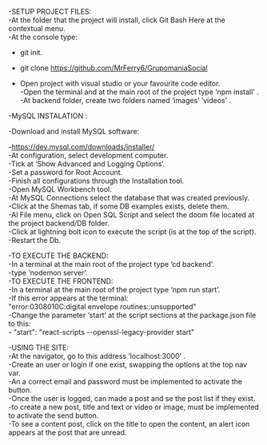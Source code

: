 -SETUP PROJECT FILES:  
-At the folder that the project will install, click Git Bash Here at the contextual menu.  
-At the console type:  
-  git init.  

- git clone https://github.com/MrFerry6/GrupomaniaSocial  

- Open project with visual studio or your favourite code editor.  
-Open the terminal and at the main root of the project type ‘npm install’ .  
-At backend folder, create two folders named ‘images’ ’videos’ .  

-MySQL INSTALATION :  

-Download and install MySQL software:  

-https://dev.mysql.com/downloads/installer/  
-At configuration, select development computer.  
-Tick at ‘Show Advanced and Logging Options’.  
-Set a password for Root Account.  
-Finish all configurations through the Installation tool.  
-Open MySQL Workbench tool.  
-At MySQL Connections select the database that was created previously.  
-Click at the Shemas tab, if some DB examples exists, delete them.  
-Al File menu, click on Open SQL Script and select  the doom file located at the project backend/DB folder.  
-Click at lightning bolt icon to execute the script (is at the top of the script).  
-Restart the Db.  

-TO EXECUTE THE BACKEND:  
-In a terminal at the main root of the project type ‘cd backend’.  
-type ‘nodemon server’.  
-TO EXECUTE THE FRONTEND:  
-In a terminal at the main root of the project type ‘npm run start’.  
-If this error appears at the terminal:  
 "error:0308010C:digital envelope routines::unsupported"  
-Change the parameter ‘start’ at the script sections at the package.json file to this:  
	- "start": "react-scripts --openssl-legacy-provider start"  

-USING THE SITE:  
-At the navigator, go to this address ‘localhost:3000’ .  
-Create an user or login if one exist, swapping the options at the top nav var.  
-An a correct email and password must be implemented to activate the button.  
-Once the user is logged,  can made a post and se the post list if they exist.  
-to create a new post, title and text or video or image, must be implemented to activate the send button.  
-To see a content post, click on the title to open the content, an alert icon appears at the post that are unread.  



